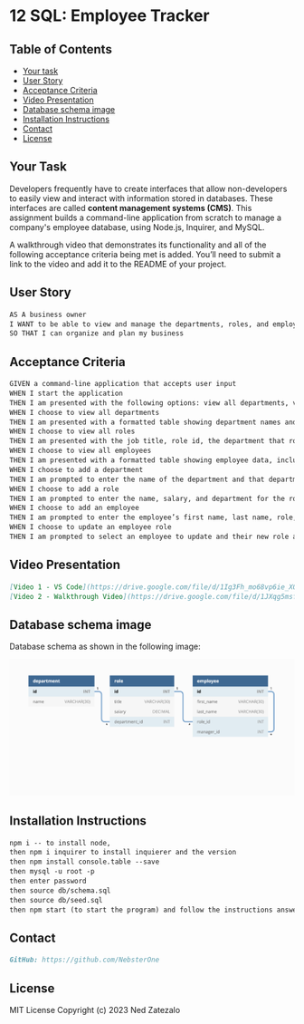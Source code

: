 # 12 SQL: Employee Tracker

## Table of Contents

- [Your task](#Your-Task)
- [User Story ](#user-story)
- [Acceptance Criteria](#acceptance-criteria)
- [Video Presentation](#video-presentation)
- [Database schema image](#database-schema-image)
- [Installation Instructions](#Installation)
- [Contact](#contact)
- [License](#license)

## Your Task

Developers frequently have to create interfaces that allow non-developers to easily view and interact with information stored in databases. These interfaces are called **content management systems (CMS)**. This assignment builds a command-line application from scratch to manage a company's employee database, using Node.js, Inquirer, and MySQL.

A walkthrough video that demonstrates its functionality and all of the following acceptance criteria being met is added. You’ll need to submit a link to the video and add it to the README of your project.

## User Story

```md
AS A business owner
I WANT to be able to view and manage the departments, roles, and employees in my company
SO THAT I can organize and plan my business
```

## Acceptance Criteria

```md
GIVEN a command-line application that accepts user input
WHEN I start the application
THEN I am presented with the following options: view all departments, view all roles, view all employees, add a department, add a role, add an employee, and update an employee role
WHEN I choose to view all departments
THEN I am presented with a formatted table showing department names and department ids
WHEN I choose to view all roles
THEN I am presented with the job title, role id, the department that role belongs to, and the salary for that role
WHEN I choose to view all employees
THEN I am presented with a formatted table showing employee data, including employee ids, first names, last names, job titles, departments, salaries, and managers that the employees report to
WHEN I choose to add a department
THEN I am prompted to enter the name of the department and that department is added to the database
WHEN I choose to add a role
THEN I am prompted to enter the name, salary, and department for the role and that role is added to the database
WHEN I choose to add an employee
THEN I am prompted to enter the employee’s first name, last name, role, and manager, and that employee is added to the database
WHEN I choose to update an employee role
THEN I am prompted to select an employee to update and their new role and this information is updated in the database
```

## Video Presentation

```md
[Video 1 - VS Code](https://drive.google.com/file/d/1Ig3Fh_mo68vp6ie_XQFhmwqwzNma6CxH/view?usp=sharing)
[Video 2 - Walkthrough Video](https://drive.google.com/file/d/1JXqg5msfB5NTTKrk0DKO62EeRTa-eD-e/view?usp=sharing)
```

## Database schema image

Database schema as shown in the following image:

![Database schema includes tables labeled “employee,” role,” and “department.”](./Assets/12-sql-homework-demo-01.png)

## Installation Instructions

```md
npm i -- to install node,
then npm i inquirer to install inquierer and the version
then npm install console.table --save
then mysql -u root -p
then enter password
then source db/schema.sql
then source db/seed.sql
then npm start (to start the program) and follow the instructions answers
```

## Contact

```md
GitHub: https://github.com/NebsterOne
```

## License

MIT License
Copyright (c) 2023 Ned Zatezalo
